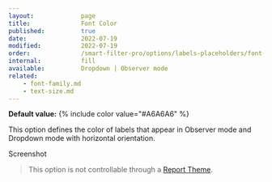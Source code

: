 ```yaml
---
layout:             page
title:              Font Color
published:          true
date:               2022-07-19
modified:           2022-07-19
order:              /smart-filter-pro/options/labels-placeholders/font-color
internal:           fill
available:          Dropdown | Observer mode
related:
    - font-family.md
    - text-size.md
---
```


**Default value:** {% include color value="#A6A6A6" %}

This option defines the color of labels that appear in Observer mode and Dropdown mode with horizontal orientation.  

<todo>Screenshot</todo>

> This option is not controllable through a [Report Theme](../../features/themes.md).